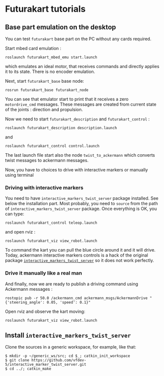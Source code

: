 # Futurakart tutorials

## Base part emulation on the desktop

You can test `futurakart` base part on the PC without any cards required.  
 
Start mbed card emulation : 
```
roslaunch futurakart_mbed_emu start.launch
```
which emulates an ideal motor, that receives commands and directly applies it to its state.
There is no encoder emulation.

 
Next, start `futurakart_base` base node:
```
rosrun futurakart_base futurakart_node
```
You can see that emulator start to print that it receives a zero `motordrive_cmd` messages.
These messages are created from current state of the joints : direction and propulsion.


Now we need to start `futurakart_description` and `futurakart_control` :
```
roslaunch futurakart_description description.launch
```
and 
```
roslaunch futurakart_control control.launch
```
The last launch file start also the node `twist_to_ackermann` which converts twist messages to ackermann messages.

Now, you have to choices to drive with interactive markers or manually using terminal

### Driving with interactive markers
You need to have `interactive_markers_twist_server` package installed. See below the installation part.
Most probably, you need to `source`  from the path of `interactive_markers_twist_server` package. Once everything is OK, you can type:
```
roslaunch futurakart_control teleop.launch
```
and open rviz :
```
roslaunch futurakart_viz view_robot.launch
```

To command the kart you can pull the blue circle around it and it will drive.
Today, ackermann interactive markers controls is a hack of the original package [`interactive_markers_twist_server`](https://github.com/ros-visualization/interactive_marker_twist_server.git)
so it does not work perfectly.


### Drive it manually like a real man

And finally, now we are ready to publish a driving command using Ackermann messages :
```
rostopic pub -r 50.0 /ackermann_cmd ackermann_msgs/AckermannDrive "{'steering_angle': 0.05, 'speed': 0.1}"
``` 

Open rviz and observe the kart moving:
```
roslaunch futurakart_viz view_robot.launch
```


## Install `interactive_markers_twist_server`
Clone the sources in a generic workspace, for example, like that:
```
$ mkdir -p ~/generic_ws/src; cd $_; catkin_init_workspace
$ git clone https://github.com/vfdev-5/interactive_marker_twist_server.git
$ cd ../; catkin_make
```

